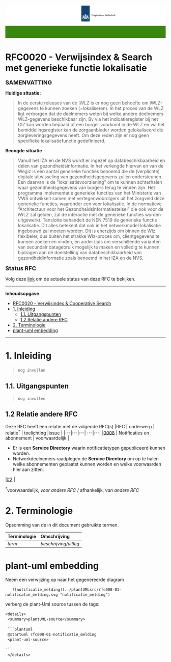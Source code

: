 ![header](../imagesrc/ZinBanner.png "template_header")

# RFC0020 - Verwijsindex & Search met generieke functie lokalisatie

<font size="4">**SAMENVATTING**</font>

**Huidige situatie:**

>In de eerste releases van de iWLZ is er nog geen behoefte om iWLZ-gegevens te kunnen zoeken (=lokaliseren). In het proces van de WLZ ligt verborgen dat de deelnemers weten bij welke andere deelnemers WLZ-gegevens beschikbaar zijn. Bv via het indicatieregister bij het CIZ kan worden bepaald of een burger voorkomt in de WLZ en via het bemiddelingsregister kan de zorgaanbieder worden gelokaliseerd die zorgleveringsgegevens heeft. Om deze reden zijn er nog geen specifieke lokalisatiefunctie gedefinieerd.

**Beoogde situatie**

>Vanuit het IZA en de NVS wordt er ingezet op databeschikbaarheid en delen van gezondheidsinformatie. In het verlengde hiervan en van de Wegiz is een aantal generieke functies benoemd die de (verplichte) digitale uitwisseling van gezondheidsgegevens zullen ondersteunen.  Een daarvan is de “lokalisatievoorziening” om te kunnen achterhalen waar gezondheidsgegevens van burgers terug te vinden zijn. 
Het programma Implementatie generieke functies van het Ministerie van VWS ontwikkelt samen met vertegenwoordigers uit het zorgveld deze generieke functies, waaronder een voor lokalisatie. In de normatieve “Architectuur voor het Gezondheidsinformatiestelsel” die ook voor de iWLZ zal gelden, zal de interactie met de generieke functies worden uitgewerkt. Tenslotte behandelt de NEN 7519 de generieke functie lokalisatie.
>Dit alles betekent dat ook in het netwerkmodel lokalisatie ingebouwd zal moeten worden. Dit is enerzijds om binnen de Wlz flexibeler, dus buiten het strakke Wlz-proces om, clientgegevens te kunnen zoeken en vinden, en anderzijds om verschillende varianten van secundair datagebruik mogelijk te maken en volledig te kunnen bijdragen aan de doelstelling van databeschikbaarheid van gezondheidinformatie zoals benoemd in het IZA en de NVS.  


<font size="4">**Status RFC**</font>

Volg deze [link](https://github.com/iStandaarden/iWlz-RFC/issues/19) om de actuele status van deze RFC te bekijken.

---
**Inhoudsopgave**
- [RFC0020 - Verwijsindex \& Cooperative Search](#rfc0020---verwijsindex--cooperative-search)
- [1. Inleiding](#1-inleiding)
  - [1.1. Uitgangspunten](#11-uitgangspunten)
  - [1.2 Relatie andere RFC](#12-relatie-andere-rfc)
- [2. Terminologie](#2-terminologie)
- [plant-uml embedding](#plant-uml-embedding)

---
# 1. Inleiding
>```nog invullen```

## 1.1. Uitgangspunten
>```nog invullen```

## 1.2 Relatie andere RFC
Deze RFC heeft een relatie met de volgende RFC(s)
|RFC | onderwerp | relatie<sup>*</sup> | toelichting |issue |
|:--|:--|:--| :--|:--|
|[0008](RFC/RFC0008%20-%20Notificaties%20en%20Abonnementen.md) | Notificaties en abonnement | voorwaardelijk | <ul><li>Er is een **Service Directory** waarin notificatietypen gepubliceerd kunnen worden.</li> <li>Netwerkdeelnemers raadplegen de **Service Directory** om op te halen welke abonnementen geplaatst kunnen worden en welke voorwaarden hier aan zitten. </li></ul>|[#2](https://github.com/iStandaarden/iWlz-RFC/issues/2) |

<sup>*</sup>voorwaardelijk, *voor andere RFC* / afhankelijk, *van andere RFC*


# 2. Terminologie
Opsomming van de in dit document gebruikte termen.

| Terminologie | Omschrijving |
| :-------- | :-------- | 
| *term* | *beschrijving/uitleg* | 

# plant-uml embedding
Neem een verwijzing op naar het gegenereerde diagram
 ```
    ![notificatie_melding](../plantUMLsrc/rfc008-01-notificatie_melding.svg "notificatie_melding")
```

verberg de plant-Uml source tussen de tags: 

    <details>
     <summary>plantUML-source</summary>
    
     ```plantuml
     @startuml rfc008-01-notificatie_melding
     <plant-uml-source> 
     
    ```
     </details>
